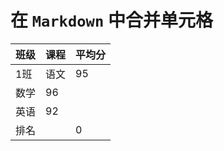 # 在 `Markdown` 中合并单元格

| 班级  | 课程  | 平均分 |
| --- | --- | --- |
| 1班  | 语文  | 95  |
| 数学  | 96  |     |
| 英语  | 92  |     |
| 排名  |     | 0   |
